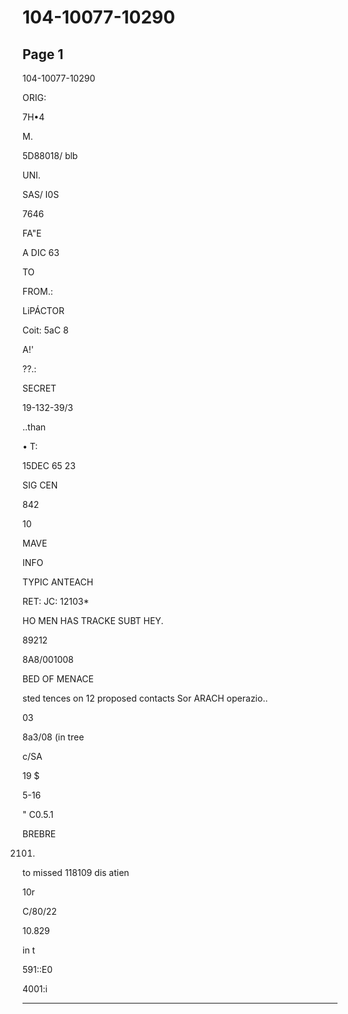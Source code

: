# 104-10077-10290

## Page 1

104-10077-10290

ORIG:

7H•4

M.

5D88018/ blb

UNI.

SAS/ I0S

7646

FA"E

A DIC 63

TO

FROM.:

LiPÁCTOR

Coit: 5aC 8

A!'

??.:

SECRET

19-132-39/3

..than

• T:

15DEC 65 23

SIG CEN

842

10

MAVE

INFO

TYPIC ANTEACH

RET: JC: 12103*

HO MEN HAS TRACKE SUBT HEY.

89212

8A8/001008

BED OF MENACE

sted tences on 12 proposed contacts Sor ARACH operazio..

03

8a3/08 (in tree

c/SA

19 $

5-16

" C0.5.1

BREBRE

2101.

to missed 118109 dis atien

10r

C/80/22

10.829

in t

591::E0

4001:i

---


